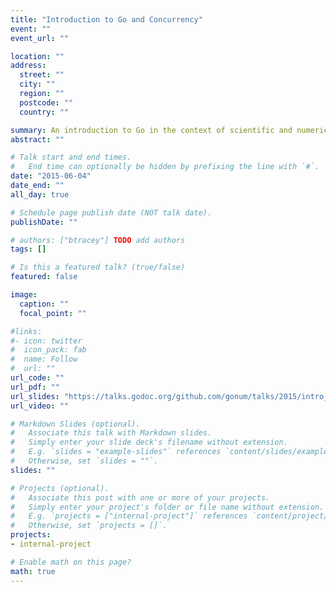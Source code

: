 ```yaml
---
title: "Introduction to Go and Concurrency"
event: ""
event_url: ""

location: ""
address:
  street: ""
  city: ""
  region: ""
  postcode: ""
  country: ""

summary: An introduction to Go in the context of scientific and numerical computing with examples showing how Go's concurrency model can be used simply to allow parallel computation.
abstract: ""

# Talk start and end times.
#   End time can optionally be hidden by prefixing the line with `#`.
date: "2015-06-04"
date_end: ""
all_day: true

# Schedule page publish date (NOT talk date).
publishDate: ""

# authors: ["btracey"] TODO add authors
tags: []

# Is this a featured talk? (true/false)
featured: false

image:
  caption: ""
  focal_point: ""

#links:
#- icon: twitter
#  icon_pack: fab
#  name: Follow
#  url: ""
url_code: ""
url_pdf: ""
url_slides: "https://talks.godoc.org/github.com/gonum/talks/2015/intro_concurrency.slide"
url_video: ""

# Markdown Slides (optional).
#   Associate this talk with Markdown slides.
#   Simply enter your slide deck's filename without extension.
#   E.g. `slides = "example-slides"` references `content/slides/example-slides.md`.
#   Otherwise, set `slides = ""`.
slides: ""

# Projects (optional).
#   Associate this post with one or more of your projects.
#   Simply enter your project's folder or file name without extension.
#   E.g. `projects = ["internal-project"]` references `content/project/deep-learning/index.md`.
#   Otherwise, set `projects = []`.
projects:
- internal-project

# Enable math on this page?
math: true
---
```

